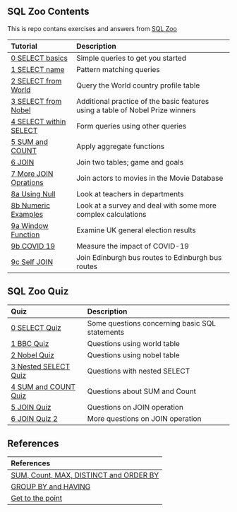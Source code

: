 ## SQL Zoo Contents

This is repo contans exercises and answers from [SQL Zoo](https://sqlzoo.net/wiki/SQL_Tutorial) 


| Tutorial | Description |
| :--- | :--- |
| [0 SELECT basics](https://github.com/ojudz08/sqlzoo-answers/tree/main/SQL%20Tutorials/0-SELECT%20basics) | Simple queries to get you started |
| [1 SELECT name](https://github.com/ojudz08/sqlzoo-answers/tree/main/SQL%20Tutorials/1-SELECT%20name) | Pattern matching queries |
| [2 SELECT from World](https://github.com/ojudz08/sqlzoo-answers/tree/main/SQL%20Tutorials/2-SELECT%20from%20World) | Query the World country profile table |
| [3 SELECT from Nobel](https://github.com/ojudz08/sqlzoo-answers/tree/main/SQL%20Tutorials/3-SELECT%20from%20Nobel) | Additional practice of the basic features using a table of Nobel Prize winners |
| [4 SELECT within SELECT](https://github.com/ojudz08/sqlzoo-answers/tree/main/SQL%20Tutorials/4-SELECT%20within%20SELECT) | Form queries using other queries |
| [5 SUM and COUNT](https://github.com/ojudz08/sqlzoo-answers/tree/main/SQL%20Tutorials/5-SUM%20and%20COUNT) | Apply aggregate functions |
| [6 JOIN](https://github.com/ojudz08/sqlzoo-answers/tree/main/SQL%20Tutorials/6-JOIN) | Join two tables; game and goals |
| [7 More JOIN Oprations](https://github.com/ojudz08/sqlzoo-answers/tree/main/SQL%20Tutorials/7-More%20JOIN%20operations) | Join actors to movies in the Movie Database |
| [8a Using Null](https://github.com/ojudz08/sqlzoo-answers/tree/main/SQL%20Tutorials/8a-Using%20Null) | Look at teachers in departments |
| [8b Numeric Examples](https://github.com/ojudz08/sqlzoo-answers/tree/main/SQL%20Tutorials/8b-Numeric%20Examples) | Look at a survey and deal with some more complex calculations |
| [9a Window Function]() | Examine UK general election results |
| [9b COVID 19]() | Measure the impact of COVID-19 |
| [9c Self JOIN]() | Join Edinburgh bus routes to Edinburgh bus routes |


## SQL Zoo Quiz
| Quiz | Description |
| :--- | :--- |
| [0 SELECT Quiz](https://github.com/ojudz08/sqlzoo-answers/tree/main/SQL%20Quizes/0-SELECT%20Quiz) | Some questions concerning basic SQL statements |
| [1 BBC Quiz](https://github.com/ojudz08/sqlzoo-answers/tree/main/SQL%20Quizes/1-BBC%20Quiz) | Questions using world table |
| [2 Nobel Quiz](https://github.com/ojudz08/sqlzoo-answers/tree/main/SQL%20Quizes/2-Nobel%20Quiz) | Questions using nobel table |
| [3 Nested SELECT Quiz](https://github.com/ojudz08/sqlzoo-answers/tree/main/SQL%20Quizes/3-Nested%20SELECT%20Quiz) | Questions with nested SELECT |
| [4 SUM and COUNT Quiz](https://github.com/ojudz08/sqlzoo-answers/tree/main/SQL%20Quizes/4-SUM%20and%20COUNT%20Quiz) | Questions about SUM and Count |
| [5 JOIN Quiz](https://github.com/ojudz08/sqlzoo-answers/tree/main/SQL%20Quizes/5-JOIN%20Quiz) | Questions on JOIN operation |
| [6 JOIN Quiz 2](https://github.com/ojudz08/sqlzoo-answers/tree/main/SQL%20Quizes/6-JOIN%20Quiz%202) | More questions on JOIN operation |



## References
| References | 
| :--- | 
| [SUM, Count, MAX, DISTINCT and ORDER BY](https://github.com/ojudz08/sqlzoo-answers/tree/main/References/SUM%2C%20Count%2C%20MAX%2C%20DISTINCT%20and%20ORDER%20BY) |
| [GROUP BY and HAVING](https://github.com/ojudz08/sqlzoo-answers/tree/main/References/GROUP%20BY%20and%20HAVING) |
| [Get to the point](https://github.com/ojudz08/sqlzoo-answers/tree/main/References/Get%20to%20the%20point) |
